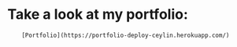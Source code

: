 # Take a look at my portfolio:
        
        [Portfolio](https://portfolio-deploy-ceylin.herokuapp.com/)
